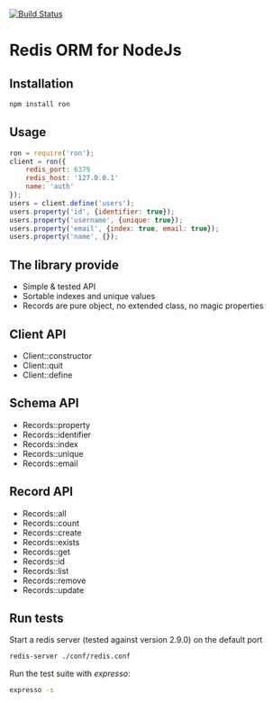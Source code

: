 [![Build Status](https://secure.travis-ci.org/wdavidw/node-ron.png)](http://travis-ci.org/wdavidw/node-ron)

Redis ORM for NodeJs
====================

Installation
------------

```bash
npm install ron
```

Usage
-----

```javascript
ron = require('ron');
client = ron({
    redis_port: 6379
    redis_host: '127.0.0.1'
    name: 'auth'
});
users = client.define('users');
users.property('id', {identifier: true});
users.property('username', {unique: true});
users.property('email', {index: true, email: true});
users.property('name', {});
```

The library provide
-------------------

*	Simple & tested API
*   Sortable indexes and unique values
*   Records are pure object, no extended class, no magic properties

Client API
----------

*   Client::constructor
*   Client::quit
*   Client::define

Schema API
----------

*   Records::property
*   Records::identifier
*   Records::index
*   Records::unique
*   Records::email

Record API
----------

*   Records::all
*   Records::count
*   Records::create
*   Records::exists
*   Records::get
*   Records::id
*   Records::list
*   Records::remove
*   Records::update

Run tests
---------

Start a redis server (tested against version 2.9.0) on the default port
```bash
redis-server ./conf/redis.conf
```

Run the test suite with *expresso*:
```bash
expresso -s
```


